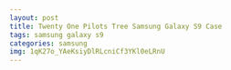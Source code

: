 ```yaml
---
layout: post
title: Twenty One Pilots Tree Samsung Galaxy S9 Case
tags: samsung galaxy s9
categories: samsung
img: 1qK27o_YAeKsiyDlRLcniCf3YKl0eLRnU
---
```

